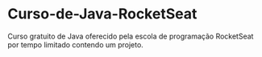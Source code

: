 # Curso-de-Java-RocketSeat
Curso gratuito de Java oferecido pela escola de programação RocketSeat por tempo limitado contendo um projeto.
